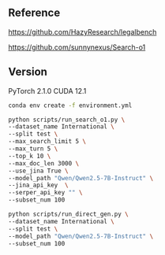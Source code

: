 ## Reference
https://github.com/HazyResearch/legalbench

https://github.com/sunnynexus/Search-o1
## Version
PyTorch  2.1.0
CUDA  12.1

```bash
conda env create -f environment.yml
```
```bash
python scripts/run_search_o1.py \
--dataset_name International \
--split test \
--max_search_limit 5 \
--max_turn 5 \
--top_k 10 \
--max_doc_len 3000 \
--use_jina True \
--model_path "Qwen/Qwen2.5-7B-Instruct" \
--jina_api_key  \
--serper_api_key "" \
--subset_num 100
```

```bash
python scripts/run_direct_gen.py \
--dataset_name International \
--split test \
--model_path "Qwen/Qwen2.5-7B-Instruct" \
--subset_num 100
```
